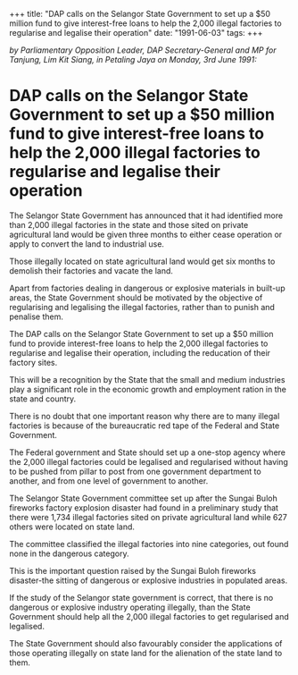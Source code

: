 +++ 
title: "DAP calls on the Selangor State Government to set up a $50 million fund to give interest-free loans to help the 2,000 illegal factories to regularise and legalise their operation"
date: "1991-06-03"
tags:
+++

_by Parliamentary Opposition Leader, DAP Secretary-General and MP for Tanjung, Lim Kit Siang, in Petaling Jaya on Monday, 3rd June 1991:_

# DAP calls on the Selangor State Government to set up a $50 million fund to give interest-free loans to help the 2,000 illegal factories to regularise and legalise their operation 

The Selangor State Government has announced that it had identified more than 2,000 illegal factories in the state and those sited on private agricultural land would be given three months to either  cease operation or apply to convert the land to industrial use.</u>

Those illegally located on state agricultural land would get six months to demolish their factories and vacate the land.

Apart from factories dealing in dangerous or explosive materials in built-up areas, the State Government should be motivated by the objective of regularising and legalising the illegal factories, rather than to punish and penalise them.

The DAP calls on the Selangor State Government to set up a $50 million fund to provide interest-free loans to help the 2,000 illegal factories to regularise and legalise their operation, including the reducation of their factory sites.

This will be a recognition by the State that the small and medium industries play a significant role in the economic growth and employment ration in the state and country.

There is no doubt that one important reason why there are to many illegal factories is because of the bureaucratic red tape of the Federal and State Government.

The Federal government and State should set up a one-stop agency where the 2,000 illegal factories could be legalised and regularised without having to be pushed from pillar to post from one government department to another, and from one level of government to another.

The Selangor State Government committee set up after the Sungai Buloh fireworks factory explosion disaster had found in a preliminary study that there were 1,734 illegal factories sited on private agricultural land while 627 others were located on state land.

The committee classified the illegal factories into nine categories, out found none in the dangerous category.

This is the important question raised by the Sungai Buloh fireworks disaster-the sitting of dangerous or 
explosive industries in populated areas.

If the study of the Selangor state government is correct, that there is no dangerous or explosive industry operating illegally, than the State Government should help all the 2,000 illegal factories to get regularised and legalised.

The State Government should also favourably consider the applications of those operating illegally on state land for the alienation of the state land to them.
 
